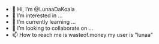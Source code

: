 - 👋 Hi, I’m @LunaaDaKoala
- 👀 I’m interested in ...
- 🌱 I’m currently learning ...
- 💞️ I’m looking to collaborate on ...
- 📫 How to reach me is wasteof.money my user is "lunaa"

<!---
LunaaDaKoala/LunaaDaKoala is a ✨ special ✨ repository because its `README.md` (this file) appears on your GitHub profile.
You can click the Preview link to take a look at your changes.
--->
